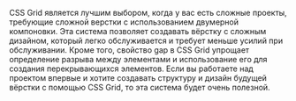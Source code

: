 CSS Grid является лучшим выбором, когда у вас есть сложные проекты, требующие сложной верстки с использованием двумерной компоновки. Эта система позволяет создавать вёрстку с сложным дизайном, который легко обслуживается и требует меньше усилий при обслуживании. Кроме того, свойство gap в CSS Grid упрощает определение разрыва между элементами и использование его для создания перекрывающихся элементов. Если вы работаете над проектом впервые и хотите создавать структуру и дизайн будущей вёрстки с помощью CSS Grid, то эта система будет очень полезной.
